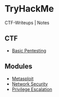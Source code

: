 # TryHackMe

CTF-Writeups | Notes

## CTF

- [Basic Pentesting](basic_pentesting/README.md)

## Modules

- [Metasploit](metasploit/README.md)
- [Network Security](network_security/README.md)
- [Privilege Escalation](privilege_escalation/README.md)
